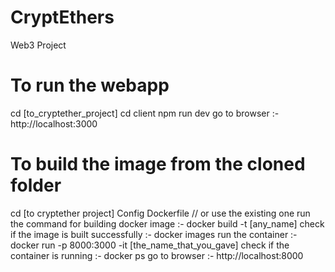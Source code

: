 # CryptEthers
 Web3 Project

# To run the webapp
 cd [to_cryptether_project]
 cd client
 npm run dev
 go to browser :- http://localhost:3000

# To build the image from the cloned folder
 cd [to cryptether project]
 Config Dockerfile // or use the existing one
 run the command for building docker image :- docker build -t [any_name]
 check if the image is built successfully :- docker images
 run the container :- docker run -p 8000:3000 -it [the_name_that_you_gave]
 check if the container is running :- docker ps
 go to browser :- http://localhost:8000 

